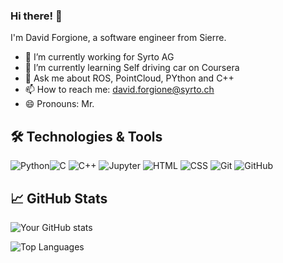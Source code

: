 ### Hi there! 👋

I'm David Forgione, a software engineer from Sierre.

- 🔭 I’m currently working for Syrto AG
- 🌱 I’m currently learning Self driving car on Coursera
- 💬 Ask me about ROS, PointCloud, PYthon and C++
- 📫 How to reach me: david.forgione@syrto.ch
- 😄 Pronouns: Mr.

## 🛠️ Technologies & Tools

![Python](https://img.shields.io/badge/-Python-3776AB?logo=Python&logoColor=white)![C](https://img.shields.io/badge/-C-A8B9CC?logo=C&logoColor=white)
![C++](https://img.shields.io/badge/-C++-00599C?logo=C%2B%2B&logoColor=white)
![Jupyter](https://img.shields.io/badge/-Jupyter-F37626?logo=Jupyter&logoColor=white)
![HTML](https://img.shields.io/badge/-HTML-E34F26?logo=HTML5&logoColor=white)
![CSS](https://img.shields.io/badge/-CSS-1572B6?logo=CSS3&logoColor=white)
![Git](https://img.shields.io/badge/-Git-F05032?logo=Git&logoColor=white)
![GitHub](https://img.shields.io/badge/-GitHub-181717?logo=GitHub&logoColor=white)

<!-- Add any other technologies or tools you're familiar with -->

## 📈 GitHub Stats

![Your GitHub stats](https://github-readme-stats.vercel.app/api?username=your-username&show_icons=true&theme=radical)

![Top Languages](https://github-readme-stats.vercel.app/api/top-langs/?username=your-username&layout=compact&theme=radical)

<!-- Optional: You can add more sections like Blog posts, Certifications, etc. -->
